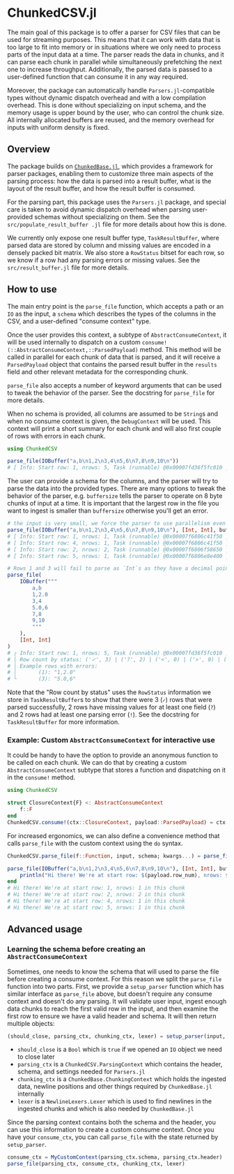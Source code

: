 # ChunkedCSV.jl

The main goal of this package is to offer a parser for CSV files that can be used for streaming purposes. This means that it can work with data that is too large to fit into memory or in situations where we only need to process parts of the input data at a time. The parser reads the data in chunks, and it can parse each chunk in parallel while simultaneously prefetching the next one to increase throughput. Additionally, the parsed data is passed to a user-defined function that can consume it in any way required.

Moreover, the package can automatically handle `Parsers.jl`-compatible types without dynamic dispatch overhead and with a low compilation overhead. This is done without specializing on input schema, and the memory usage is upper bound by the user, who can control the chunk size. All internally allocated buffers are reused, and the memory overhead for inputs with uniform density is fixed.

## Overview

The package builds on [`ChunkedBase.jl`](https://github.com/JuliaData/ChunkedBase.jl), which provides a framework for parser packages, enabling them to customize three main aspects of the parsing process: how the data is parsed into a result buffer, what is the layout of the result buffer, and how the result buffer is consumed.

For the parsing part, this package uses the `Parsers.jl` package, and special care is taken to avoid dynamic dispatch overhead when parsing user-provided schemas without specializing on them. See the `src/populate_result_buffer
.jl` file for more details about how this is done.

We currently only expose one result buffer type, `TaskResultBuffer`, where parsed data are stored by column and missing values are encoded in a densely packed bit matrix. We also store a `RowStatus` bitset for each row, so we know if a row had any parsing errors or missing values. See the `src/result_buffer.jl` file for more details.

## How to use

The main entry point is the `parse_file` function, which accepts a path or an `IO` as the input, a `schema` which describes the types of the columns in the CSV, and a user-defined "consume context" type.

Once the user provides this context, a subtype of `AbstractConsumeContext`, it will be used internally to dispatch on a custom `consume!(::AbstractConsumeContext,::ParsedPayload)` method. This method will be called in parallel for each chunk of data that is parsed, and it will receive a `ParsedPayload` object that contains the parsed result buffer in the `results` field and other relevant metadata for the corresponding chunk.

`parse_file` also accepts a number of keyword arguments that can be used to tweak the behavior of the parser. See the docstring for `parse_file` for more details.

When no schema is provided, all columns are assumed to be `String`s and when no consume context is given, the `DebugContext` will be used. This context will print a short summary for each chunk and will also first couple of rows with errors in each chunk.

```julia
using ChunkedCSV

parse_file(IOBuffer("a,b\n1,2\n3,4\n5,6\n7,8\n9,10\n"))
# [ Info: Start row: 1, nrows: 5, Task (runnable) @0x00007fd36f5fc010 ❚
```

The user can provide a schema for the columns, and the parser will try to parse the data into the provided types. There are many options to tweak the behavior of the parser, e.g. `buffersize` tells the parser to operate on 8 byte chunks of input at a time. It is important that the largest row in the file you want to ingest is smaller than `buffersize` otherwise you'll get an error.

```julia
# the input is very small, we force the parser to use parallelism even if it is not needed
parse_file(IOBuffer("a,b\n1,2\n3,4\n5,6\n7,8\n9,10\n"), [Int, Int], buffersize=8, _force=:parallel)
# [ Info: Start row: 1, nrows: 1, Task (runnable) @0x00007f6806c41f50 ❚
# [ Info: Start row: 4, nrows: 1, Task (runnable) @0x00007f6806c41f50 ❚
# [ Info: Start row: 2, nrows: 2, Task (runnable) @0x00007f6806f58650 ❚
# [ Info: Start row: 5, nrows: 1, Task (runnable) @0x00007f6806e8e400 ❚

# Rows 1 and 3 will fail to parse as `Int`s as they have a decimal point
parse_file(
    IOBuffer("""
        a,b
        1,2.0
        3,4
        5.0,6
        7,8
        9,10
        """
    ),
    [Int, Int]
)
# ┌ Info: Start row: 1, nrows: 5, Task (runnable) @0x00007fd36f5fc010 ❚
# │ Row count by status: ('✓', 3) | ('?', 2) | ('<', 0) | ('>', 0) | ('!', 2) | ('T', 0) | ('#', 0)
# │ Example rows with errors:
# │       (1): "1,2.0"
# └       (3): "5.0,6"
```
Note that the "Row count by status" uses the `RowStatus` information we store in `TaskResultBuffer`s to show that there were 3 (`✓`) rows that were parsed successfully, 2 rows have missing values for at least one field (`?`) and 2 rows had at least one parsing error (`!`). See the docstring for `TaskResultBuffer` for more information.

### Example: Custom `AbstractConsumeContext` for interactive use

It could be handy to have the option to provide an anonymous function to be called on each chunk. We can do that by creating a custom `AbstractConsumeContext` subtype that stores a function and dispatching on it in the `consume!` method.

```julia
using ChunkedCSV

struct ClosureContext{F} <: AbstractConsumeContext
    f::F
end
ChunkedCSV.consume!(ctx::ClosureContext, payload::ParsedPayload) = ctx.f(payload)
```
For increased ergonomics, we can also define a convenience method that calls `parse_file` with the custom context using the `do` syntax.

```julia
ChunkedCSV.parse_file(f::Function, input, schema; kwargs...) = parse_file(input, schema, ClosureContext(f); kwargs...)

parse_file(IOBuffer("a,b\n1,2\n3,4\n5,6\n7,8\n9,10\n"), [Int, Int], buffersize=8) do payload
    println("Hi there! We're at start row: $(payload.row_num), nrows: $(payload.len) in this chunk")
end
# Hi there! We're at start row: 1, nrows: 1 in this chunk
# Hi there! We're at start row: 2, nrows: 2 in this chunk
# Hi there! We're at start row: 4, nrows: 1 in this chunk
# Hi there! We're at start row: 5, nrows: 1 in this chunk
```

## Advanced usage

### Learning the schema before creating an `AbstractConsumeContext`

Sometimes, one needs to know the schema that will used to parse the file before creating a consume context. For this reason we split the `parse_file` function into two parts.
First, we provide a `setup_parser` function which has similar interface as `parse_file` above, but doesn't require any consume context and doesn't do any parsing. It will validate user input, ingest enough data chunks to reach the first valid row in the input, and then examine the first row to ensure we have a valid header and schema. It will then return multiple objects:
```julia
(should_close, parsing_ctx, chunking_ctx, lexer) = setup_parser(input, schema; kwargs...)
```
- `should_close` is a `Bool` which is `true` if we opened an `IO` object we need to close later
- `parsing_ctx` is a `ChunkedCSV.ParsingContext` which contains the header, schema, and settings needed for `Parsers.jl`
- `chunking_ctx` is a `ChunkedBase.ChunkingContext` which holds the ingested data, newline positions and other things required by `ChunkedBase.jl` internally
- `lexer` is a `NewlineLexers.Lexer` which is used to find newlines in the ingested chunks and which is also needed by `ChunkedBase.jl`

Since the parsing context contains both the schema and the header, you can use this information to create a custom consume context.
Once you have your `consume_ctx`, you can call `parse_file` with the state returned by `setup_parser`.
```julia
consume_ctx = MyCustomContext(parsing_ctx.schema, parsing_ctx.header)
parse_file(parsing_ctx, consume_ctx, chunking_ctx, lexer)
```

